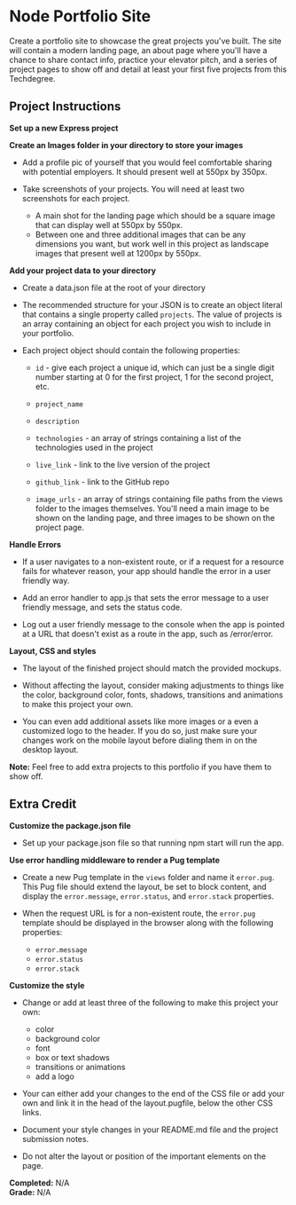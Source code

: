 # Node Portfolio Site 

Create a portfolio site to showcase the great projects you've built. The site will contain a modern landing page, an about page where you'll have a chance to share contact info, practice your elevator pitch, and a series of project pages to show off and detail at least your first five projects from this Techdegree.

## Project Instructions 

**Set up a new Express project**

**Create an Images folder in your directory to store your images**

* Add a profile pic of yourself that you would feel comfortable sharing with potential employers. It should present well at 550px by 350px.

* Take screenshots of your projects. You will need at least two screenshots for each project.
    * A main shot for the landing page which should be a square image that can display well at 550px by 550px.
    * Between one and three additional images that can be any dimensions you want, but work well in this project as landscape images that present well at 1200px by 550px.

**Add your project data to your directory**

* Create a data.json file at the root of your directory

* The recommended structure for your JSON is to create an object literal that contains a single property called `projects`. The value of projects is an array containing an object for each project you wish to include in your portfolio.

* Each project object should contain the following properties:

    * `id` - give each project a unique id, which can just be a single digit number starting at 0 for the first project, 1 for the second project, etc.
    
    * `project_name`

	* `description`

	* `technologies` - an array of strings containing a list of the technologies used in the project

	* `live_link` - link to the live version of the project

	* `github_link` - link to the GitHub repo

	* `image_urls` - an array of strings containing file paths from the views folder to the images themselves. You'll need a main image to be shown on the landing page, and three images to be shown on the project page.

**Handle Errors**

* If a user navigates to a non-existent route, or if a request for a resource fails for whatever reason, your app should handle the error in a user friendly way.

* Add an error handler to app.js that sets the error message to a user friendly message, and sets the status code.

* Log out a user friendly message to the console when the app is pointed at a URL that doesn't exist as a route in the app, such as /error/error.

**Layout, CSS and styles**

* The layout of the finished project should match the provided mockups.

* Without affecting the layout, consider making adjustments to things like the color, background color, fonts, shadows, transitions and animations to make this project your own.

* You can even add additional assets like more images or a even a customized logo to the header. If you do so, just make sure your changes work on the mobile layout before dialing them in on the desktop layout.

**Note:** Feel free to add extra projects to this portfolio if you have them to show off.


## Extra Credit

**Customize the package.json file**

* Set up your package.json file so that running npm start will run the app.

**Use error handling middleware to render a Pug template**

* Create a new Pug template in the `views` folder and name it `error.pug`. This Pug file should extend the layout, be set to block content, and display the `error.message`, `error.status`, and `error.stack` properties.

* When the request URL is for a non-existent route, the `error.pug` template should be displayed in the browser along with the following properties:
    * `error.message`
    * `error.status`
    * `error.stack`

**Customize the style**

* Change or add at least three of the following to make this project your own:
    * color
    * background color
    * font
    * box or text shadows
    * transitions or animations
    * add a logo

* Your can either add your changes to the end of the CSS file or add your own and link it in the head of the layout.pugfile, below the other CSS links.

* Document your style changes in your README.md file and the project submission notes.

* Do not alter the layout or position of the important elements on the page.

**Completed:** N/A    
**Grade:** N/A